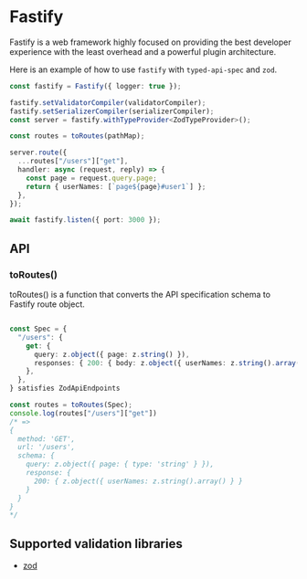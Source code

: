 # Fastify

Fastify is a web framework highly focused on providing the best developer experience with the least overhead and a powerful plugin architecture.

Here is an example of how to use `fastify` with `typed-api-spec` and `zod`.

```typescript
const fastify = Fastify({ logger: true });

fastify.setValidatorCompiler(validatorCompiler);
fastify.setSerializerCompiler(serializerCompiler);
const server = fastify.withTypeProvider<ZodTypeProvider>();

const routes = toRoutes(pathMap);

server.route({
  ...routes["/users"]["get"],
  handler: async (request, reply) => {
    const page = request.query.page;
    return { userNames: [`page${page}#user1`] };
  },
});

await fastify.listen({ port: 3000 });
```

## API

### toRoutes()

toRoutes() is a function that converts the API specification schema to Fastify route object.

```typescript

const Spec = {
  "/users": {
    get: {
      query: z.object({ page: z.string() }),
      responses: { 200: { body: z.object({ userNames: z.string().array() }) }},
    },
  },
} satisfies ZodApiEndpoints

const routes = toRoutes(Spec);
console.log(routes["/users"]["get"])
/* =>
{
  method: 'GET',
  url: '/users',
  schema: {
    query: z.object({ page: { type: 'string' } }),
    response: {
      200: { z.object({ userNames: z.string().array() } }
    }
  }
}
*/ 
```

## Supported validation libraries

* [zod](/docs/validation/zod)
